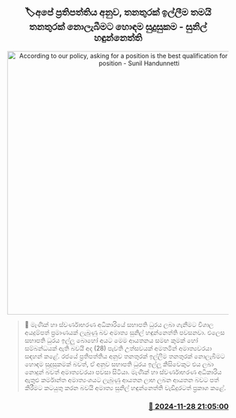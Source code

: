 <p align='center'><b><h2 align='center' title='According to our policy, asking for a position is the best qualification for not getting a position - Sunil Handunnetti'>🏷අපේ ප්‍රතිපත්තිය අනුව, තනතුරක් ඉල්ලීම තමයි තනතුරක් නොලැබීමට හොඳම සුදුසුකම - සුනිල් හඳුන්නෙත්ති</h2></b></p>
<p align='center'><img src='https://helakuru.sgp1.cdn.digitaloceanspaces.com/esana/images/lib/sunil-hadunneththi-ntf.jpg' width='600' alt='According to our policy, asking for a position is the best qualification for not getting a position - Sunil Handunnetti'></p>

>📝 මැණික් හා ස්වර්ණාභරණ අධිකාරියේ සභාපති ධුරය ලබා ගැනීමට විශාල අයදුම්පත් ප්‍රමාණයක් ලැබුණු බව අමාත්‍ය සුනිල් හඳුන්නෙත්ති පවසනවා.
එලෙස සභාපති ධුරය ඉල්ලූ බොහෝ අයට මෙම ආයතනය සමඟ කුමක් හෝ සම්බන්ධයක් ඇති බවයි අද (28) පැවති උත්සවයක් අමතමින් අමාත්‍යවරයා සඳහන් කළේ.
රජයේ ප්‍රතිපත්තිය අනුව තනතුරක් ඉල්ලීම තනතුරක් නොලැබීමට හොඳම සුදුසුකමක් බවත්, ඒ අනුව සභාපති ධුරය ඉල්ලූ කිසිවෙකුට එය ලබා නොදුන් බවත් අමාත්‍යවරයා පවසා සිටියා.
මැණික් හා ස්වර්ණාභරණ අධිකාරිය ඇතුළු කර්මාන්ත අමාත්‍යංශයට ලැබුණු ආයතන ලාභ ලබන ආයතන බවට පත් කිරීමට කටයුතු කරන බවයි අමාත්‍ය සුනිල් හඳුන්නෙත්ති වැඩිදුරටත් ප්‍රකාශ කළේ. 


<h3 align='right'><a href='https://www.helakuru.lk/esana/p/105551/'>📅 2024-11-28 21:05:00</a></h3>
